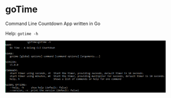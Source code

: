# goTime
Command Line Countdown App written in Go

Help:
<code>gotime -h</code>

![GoTimeHelp.png](/images/GoTimeHelp.png)